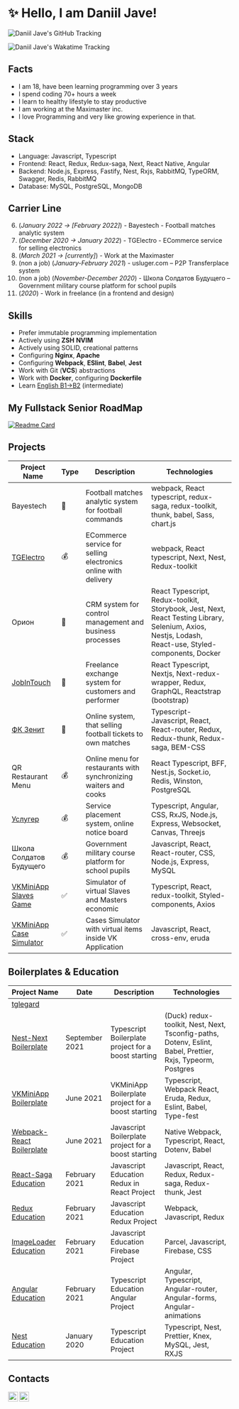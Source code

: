 # ✨ Hello, I am Daniil Jave!

![Daniil Jave's GitHub Tracking](https://github-readme-stats.vercel.app/api?username=javeoff)

![Daniil Jave's Wakatime Tracking](https://github-readme-stats.vercel.app/api/wakatime?username=javeoff&layout=compact)

## Facts
- I am 18, have been learning programming over 3 years
- I spend coding 70+ hours a week
- I learn to healthy lifestyle to stay productive
- I am working at the Maximaster inc.
- I love Programming and very like growing experience in that.

## Stack
- Language: Javascript, Typescript
- Frontend: React, Redux, Redux-saga, Next, React Native, Angular
- Backend: Node.js, Express, Fastify, Nest, Rxjs, RabbitMQ, TypeORM, Swagger, Redis, RabbitMQ
- Database: MySQL, PostgreSQL, MongoDB

## Carrier Line
6. (_January 2022 -> [February 2022]_) - Bayestech - Football matches analytic system
5. (_December 2020 -> January 2022_) - TGElectro - ECommerce service for selling electronics
4. (_March 2021 -> [currently]_) - Work at the Maximaster
3. (non a job) (_January-February 2021_) - usluger.com – P2P Transferplace system
2. (non a job) (_November-December 2020_) - Школа Солдатов Будущего – Government military course platform for school pupils
1. (_2020_) - Work in freelance (in a frontend and design)

## Skills
- Prefer immutable programming implementation
- Actively using **ZSH** **NVIM**
- Actively using SOLID, creational patterns
- Configuring **Nginx**, **Apache**
- Configuring **Webpack**, **ESlint**, **Babel**, **Jest**
- Work with Git (**VCS**) abstractions
- Work with **Docker**, configuring **Dockerfile**
- Learn [English B1->B2](https://github.com/javeoff/english-knowledge) (intermediate)

## My Fullstack Senior RoadMap
[![Readme Card](https://github-readme-stats.vercel.app/api/pin/?username=javeoff&repo=fss-roadmap)](https://github.com/javeoff/fss-roadmap)

## Projects

| Project Name | Type | Description | Technologies |
|---|---|---|---|
| Bayestech | 💼 | Football matches analytic system for football commands | webpack, React typescript, redux-saga, redux-toolkit, thunk, babel, Sass, chart.js |
| [TGElectro](https://github.com/javeoff/tgelectro) | 💰 | ECommerce service for selling electronics online with delivery | webpack, React typescript, Next, Nest, Redux-toolkit |
| Орион | 💼 | CRM system for control management and business processes | React Typescript, Redux-toolkit, Storybook, Jest, Next, React Testing Library, Selenium, Axios, Nestjs, Lodash, React-use, Styled-components, Docker  |
| [JobInTouch](https://github.com/javeoff/jobin) | 💼 | Freelance exchange system for customers and performer | React Typescript, Nextjs, Next-redux-wrapper, Redux, GraphQL, Reactstrap (bootstrap)  |
| [ФК Зенит](https://tickets.fc-zenit.ru/) | 💼 | Online system, that selling football tickets to own matches | Typescript-Javascript, React, React-router, Redux, Redux-thunk, Redux-saga, BEM-CSS |
| QR Restaurant Menu | 💰 | Online menu for restaurants with synchronizing waiters and cooks | React Typescript, BFF, Nest.js, Socket.io, Redis, Winston, PostgreSQL |
| [Услугер](https://github.com/javeoff/usluger) | 💰 | Service placement system, online notice board | Typescript, Angular, CSS, RxJS, Node.js, Express, Websocket, Canvas, Threejs |
| Школа Солдатов Будущего | 💰 | Government military course platform for school pupils | Javascript, React, React-router, CSS, Node.js, Express, MySQL |
| [VKMiniApp Slaves Game](https://github.com/javeoff/slaves-bot) | ✅ | Simulator of virtual Slaves and Masters economic | Typescript, React, redux-toolkit, Styled-components, Axios |
| [VKMiniApp Case Simulator](https://github.com/javeoff/vk-roulette) | ✅ | Cases Simulator with virtual items inside VK Application | Javascript, React, cross-env, eruda |

## Boilerplates & Education
| Project Name | Date | Description | Technologies |
|---|---|---|---|
| [tglegard](https://github.com/javeoff/tglegard) | 
| [Nest-Next Boilerplate](https://github.com/javeoff/nest-next-boilerplate) | September 2021 | Typescript Boilerplate project for a boost starting | (Duck) redux-toolkit, Nest, Next, Tsconfig-paths, Dotenv, Eslint, Babel, Prettier, Rxjs, Typeorm, Postgres
| [VKMiniApp Boilerplate](https://github.com/javeoff/vkminiapp-boilerplate) | June 2021 | VKMiniApp Boilerplate project for a boost starting | Typescript, Webpack React, Eruda, Redux, Eslint, Babel, Type-fest |
| [Webpack-React Boilerplate](https://github.com/javeoff/webpack-react-boilerplate) | June 2021 | Javascript Boilerplate project for a boost starting | Native Webpack, Typescript, React, Dotenv, Babel |
| [React-Saga Education](https://github.com/javeoff/react-saga) | February 2021 | Javascript Education Redux in React Project | Javascript, React, Redux, Redux-saga, Redux-thunk, Jest |
| [Redux Education](https://github.com/javeoff/redux-basic) | February 2021 | Javascript Education Redux Project | Webpack, Javascript, Redux |
| [ImageLoader Education](https://github.com/javeoff/image-loader) | February 2021 | Javascript Education Firebase Project | Parcel, Javascript, Firebase, CSS |
| [Angular Education](https://github.com/javeoff/angular-blog) | February 2021 | Typescript Education Angular Project | Angular, Typescript, Angular-router, Angular-forms, Angular-animations |  
| [Nest Education](https://github.com/javeoff/nest-monitoring) | January 2020 | Typescript Education Project | Typescript, Nest, Prettier, Knex, MySQL, Jest, RXJS |

## Contacts
[<img align="left" width="22px" alt="javeoff | Telegram" src="https://simpleicons.org/icons/telegram.svg" />](https://t.me/javeoff)
[<img align="left" width="22px" alt="javeoff | Email" src="https://simpleicons.org/icons/gmail.svg" />](javeoff@yandex.ru)
